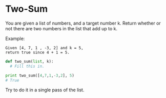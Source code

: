 # Two-Sum

You are given a list of numbers, and a target number k. Return whether or not there are two numbers in the list that add up to k.

Example:
```
Given [4, 7, 1 , -3, 2] and k = 5,
return true since 4 + 1 = 5.
```

```python
def two_sum(list, k):
  # Fill this in.

print two_sum([4,7,1,-3,2], 5)
# True
```

Try to do it in a single pass of the list.
